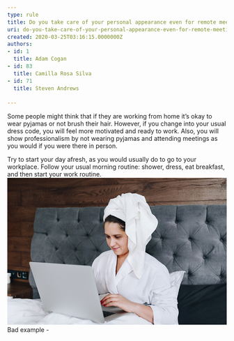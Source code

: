 ```yaml
---
type: rule
title: Do you take care of your personal appearance even for remote meetings?
uri: do-you-take-care-of-your-personal-appearance-even-for-remote-meetings
created: 2020-03-25T03:16:15.0000000Z
authors:
- id: 1
  title: Adam Cogan
- id: 83
  title: Camilla Rosa Silva
- id: 71
  title: Steven Andrews

---
```


Some people might think that if they are working from home it’s okay to wear pyjamas or not brush their hair. However, if you change into your usual dress code, you will feel more motivated and ready to work.
Also, you will show professionalism by not wearing pyjamas and attending meetings as you would if you were there in person.
 
Try to start your day afresh, as you would usually do to go to your workplace. Follow your usual morning routine: shower, dress, eat breakfast, and then start your work routine.
![ Not dressing accordingly or not having a work station from home can drastically reduce your concentration![dressing-meeting-good.jpg](dressing-meeting-good.jpg)Good example - ](dressing-meeting-bad.jpg)Bad example -
